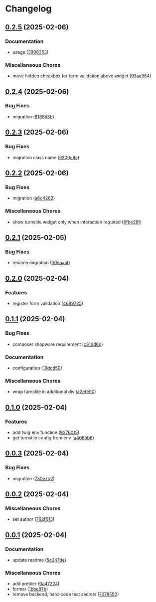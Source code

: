 # Changelog

## [0.2.5](https://github.com/creativer-at/shopware-turnstile/compare/v0.2.4...v0.2.5) (2025-02-06)


### Documentation

* usage ([3906353](https://github.com/creativer-at/shopware-turnstile/commit/3906353155ffe6a83cf99d48554dcdcac17cc4b2))


### Miscellaneous Chores

* move hidden checkbox for form validation above widget ([93aa964](https://github.com/creativer-at/shopware-turnstile/commit/93aa9649013a26e885550377cec9a7deba5bc044))

## [0.2.4](https://github.com/creativer-at/shopware-turnstile/compare/v0.2.3...v0.2.4) (2025-02-06)


### Bug Fixes

* migration ([818853b](https://github.com/creativer-at/shopware-turnstile/commit/818853b4e2ee66a6bd9a385896a3024ec6b584a4))

## [0.2.3](https://github.com/creativer-at/shopware-turnstile/compare/v0.2.2...v0.2.3) (2025-02-06)


### Bug Fixes

* migration class name ([9200c8c](https://github.com/creativer-at/shopware-turnstile/commit/9200c8ce7c6afb14155cd6cfceabae235d10a4bd))

## [0.2.2](https://github.com/creativer-at/shopware-turnstile/compare/v0.2.1...v0.2.2) (2025-02-06)


### Bug Fixes

* migration ([a6c4262](https://github.com/creativer-at/shopware-turnstile/commit/a6c4262a0ed777b05fc1d7b4eed90cbaf3557b0d))


### Miscellaneous Chores

* show turnstile widget only when interaction required ([6fbe28f](https://github.com/creativer-at/shopware-turnstile/commit/6fbe28fd2ca158e39fa9065a73a02eb013a27d17))

## [0.2.1](https://github.com/creativer-at/shopware-turnstile/compare/v0.2.0...v0.2.1) (2025-02-05)


### Bug Fixes

* rename migration ([00eaaaf](https://github.com/creativer-at/shopware-turnstile/commit/00eaaafca4c2bdbd8451afdbd1c749280e97eaf6))

## [0.2.0](https://github.com/creativer-at/shopware-turnstile/compare/v0.1.1...v0.2.0) (2025-02-04)


### Features

* register form validation ([4689725](https://github.com/creativer-at/shopware-turnstile/commit/468972578cb75cf48cb5bfd543d29440bc7f816b))

## [0.1.1](https://github.com/creativer-at/shopware-turnstile/compare/v0.1.0...v0.1.1) (2025-02-04)


### Bug Fixes

* composer shopware requirement ([c31dd6d](https://github.com/creativer-at/shopware-turnstile/commit/c31dd6d07f966058a56aad69a93c764dbcf94242))


### Documentation

* configuration ([19dcd50](https://github.com/creativer-at/shopware-turnstile/commit/19dcd50d3c7cc9e6af385467e69740d992561d24))


### Miscellaneous Chores

* wrap turnstile in additional div ([a2efe90](https://github.com/creativer-at/shopware-turnstile/commit/a2efe90045d14f0ab00a8a26de4348fccf2b38a1))

## [0.1.0](https://github.com/creativer-at/shopware-turnstile/compare/v0.0.3...v0.1.0) (2025-02-04)


### Features

* add twig env function ([9376015](https://github.com/creativer-at/shopware-turnstile/commit/937601502c08d3cbd3001c9ff0ce03437bd4a31f))
* get turnstile config from env ([a4685b8](https://github.com/creativer-at/shopware-turnstile/commit/a4685b843ab2b5d65373d34484eba94ce9212d70))

## [0.0.3](https://github.com/creativer-at/shopware-turnstile/compare/v0.0.2...v0.0.3) (2025-02-04)


### Bug Fixes

* migration ([730e7b2](https://github.com/creativer-at/shopware-turnstile/commit/730e7b2ce2aaa4e66fc5e8df82ffec401cf7f771))

## [0.0.2](https://github.com/creativer-at/shopware-turnstile/compare/v0.0.1...v0.0.2) (2025-02-04)


### Miscellaneous Chores

* set author ([762f613](https://github.com/creativer-at/shopware-turnstile/commit/762f6137550bc8676358d0522897d9e2602014bd))

## [0.0.1](https://github.com/creativer-at/shopware-turnstile/compare/v0.0.1...v0.0.1) (2025-02-04)


### Documentation

* update readme ([5e247de](https://github.com/creativer-at/shopware-turnstile/commit/5e247de7a758e6c687766136eac0e03aa3d88e56))


### Miscellaneous Chores

* add prettier ([0a47224](https://github.com/creativer-at/shopware-turnstile/commit/0a47224474ea3dcc9d135170dd5cf4f75f0040c2))
* format ([1bbe97b](https://github.com/creativer-at/shopware-turnstile/commit/1bbe97bcbfd7f6faeedf91c46a4f01afc3f67478))
* remove backend, hard-code test secrets ([7078550](https://github.com/creativer-at/shopware-turnstile/commit/70785508ed43ed729227a7622dfcdb8d1b6e9909))
